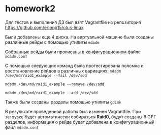 # homework2
Для тестов и выполения ДЗ был взят Vagrantfile из репозитория https://github.com/erlong15/otus-linux

Были добавлены еще 4 диска. На виртуальной машине были созданы различные рейды с помощью утилиты `mdadm`

Собранные рейды были прописаны в конфигурационном файле `mdadm.conf`

С помощью следующих команд была протестирована поломка и восстановление рейдов в различных вариациях:
`mdadm /dev/md/raid1_example --fail /dev/sdd`

`mdadm /dev/md/raid1_example --remove /dev/sdd`

`mdadm /dev/md/raid1_example --add /dev/sdd`

Также были созданы разделы помощью утилиты `gdisk`

В результате проведенной работы был изменен Vagrantfile. При загрузке будет автоматически собираться **Raid0**,
будут созданы 6 GPT разделов, информация о рейде будет добавлена в конфигурационный файл `mdadm.conf`
